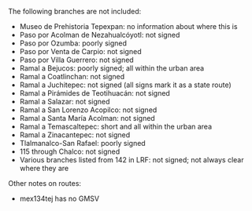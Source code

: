 The following branches are not included:
* Museo de Prehistoria Tepexpan: no information about where this is
* Paso por Acolman de Nezahualcóyotl: not signed
* Paso por Ozumba: poorly signed
* Paso por Venta de Carpio: not signed
* Paso por Villa Guerrero: not signed
* Ramal a Bejucos: poorly signed; all within the urban area
* Ramal a Coatlinchan: not signed
* Ramal a Juchitepec: not signed (all signs mark it as a state route)
* Ramal a Pirámides de Teotihuacán: not signed
* Ramal a Salazar: not signed
* Ramal a San Lorenzo Acopilco: not signed
* Ramal a Santa María Acolman: not signed
* Ramal a Temascaltepec: short and all within the urban area
* Ramal a Zinacantepec: not signed
* Tlalmanalco-San Rafael: poorly signed
* 115 through Chalco: not signed
* Various branches listed from 142 in LRF: not signed; not always clear where they are

Other notes on routes:
* mex134tej has no GMSV
